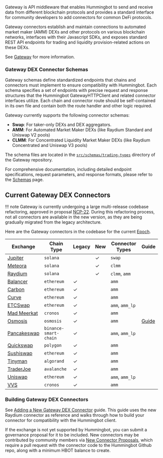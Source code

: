 Gateway is API middleware that enables Hummingbot to send and receive data from different blockchain protocols and provides a standard interface for community developers to add connectors for common DeFi protocols.

Gateway connectors establish and maintain connections to automated market maker (AMM) DEXs and other protocols on various blockchain networks, interfaces with their Javascript SDKs, and exposes standard REST API endpoints for trading and liquidity provision-related actions on these DEXs.

See [Gateway](/gateway) for more information.

### Gateway DEX Connector Schemas

Gateway schemas define standardized endpoints that chains and connectors must implement to ensure compatibility with Hummingbot. Each schema specifies a set of endpoints with precise request and response structures that the Hummingbot GatewayHTTPClient and related connector interfaces utilize. Each chain and connector route should be self-contained in its own file and contain both the route handler and other logic required.

Gateway currently supports the following connector schemas:

* **Swap**: For taker-only DEXs and DEX aggregators.
* **AMM**: For Automated Market Maker DEXs (like Raydium Standard and Uniswap V2 pools)
* **CLMM**: For Concentrated Liquidity Market Maker DEXs (like Raydium Concentrated and Uniswap V3 pools)

The schema files are located in the [`src/schemas/trading-types`](https://github.com/hummingbot/gateway/tree/development/src/schemas/trading-types) directory of the Gateway repository.

For comprehensive documentation, including detailed endpoint specifications, request parameters, and response formats, please refer to the [Schemas](/gateway/schemas) page.

## Current Gateway DEX Connectors

!!! note
    Gateway is currently undergoing a large multi-release codebase refactoring, approved in proposal [NCP-22](https://snapshot.box/#/s:hbot-ncp.eth/proposal/0x5cc3540ee219787d5c842bc1ccdb11aab46203bb7f0be658b6b40858501a8e4c). During this refactoring process, not all connectors are available in the new version, as they are being gradually migrated from the legacy architecture.

Here are the Gateway connectors in the codebase for the current [Epoch](/governance/epochs/).

| Exchange | Chain Type | Legacy | New | Connector Types | Guide |
|----------|------------|--------|-----|----------------|-------|
| [Jupiter](/exchanges/gateway/jupiter) | `solana` | | ✓ | `swap` | |
| [Meteora](/exchanges/gateway/meteora) | `solana` | | ✓ | `clmm` | |
| [Raydium](/exchanges/gateway/raydium) | `solana` | | ✓ | `clmm`, `amm` | |
| [Balancer](/exchanges/gateway/balancer) | `ethereum` | ✓ |  | `amm` | |
| [Carbon](/exchanges/gateway/carbon) | `ethereum` | ✓ |  | `amm` | |
| [Curve](/exchanges/gateway/curve) | `ethereum` | ✓ |  | `amm` | |
| [ETCSwap](/exchanges/gateway/etcSwap) | `ethereum` | ✓ |  | `amm`, `amm_lp` | |
| [Mad Meerkat](/exchanges/gateway/mad-meerkat) | `cronos` | ✓ |  | `amm` | |
| [Osmosis](/exchanges/gateway/osmosis) | `osmosis` | ✓ |  | `amm` | [Guide](/blog/using-osmosis-with-hummingbot/) |
| [Pancakeswap](/exchanges/gateway/pancakeswap) | `binance-smart-chain` | ✓ |  | `amm`, `amm_lp` | |
| [Quickswap](/exchanges/gateway/quickswap) | `polygon` | ✓ |  | `amm` | |
| [Sushiswap](/exchanges/gateway/sushiswap) | `ethereum` | ✓ |  | `amm` | |
| [Tinyman](/exchanges/gateway/tinyman) | `algorand` | ✓ |  | `amm` | |
| [TraderJoe](/exchanges/gateway/traderjoe) | `avalanche` | ✓ |  | `amm` | |
| [Uniswap](/exchanges/gateway/uniswap) | `ethereum` | ✓ | | `amm`, `amm_lp` | |
| [VVS](/exchanges/gateway/vvs) | `cronos` | ✓ |  | `amm` | |

### Building Gateway DEX Connectors

See [Adding a New Gateway DEX Connector](/gateway/new-connector/) guide. This guide uses the new Raydium connector as reference and walks through how to build your connector for compatibility with the Hummingbot client.

If the exchange is not yet supported by Hummingbot, you can submit a governance proposal for it to be included. New connectors may be contributed by community members via [New Connector Proposals](/governance/proposals), which require a pull request with the connector code to the Hummingbot Github repo, along with a minimum HBOT balance to create.
